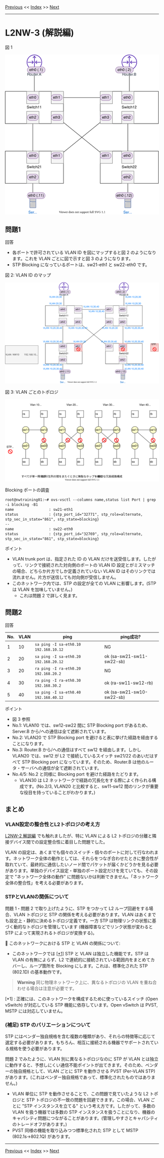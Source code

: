 <!-- HEADER -->
[Previous](../l2nw3/question.md) << [Index](../index.md) >> [Next](../l4nw3/question.md)

---
<!-- /HEADER -->

# L2NW-3 (解説編)

図 1

![Topology](topology_a.drawio.svg)

## 問題1

回答
* 各ポートで許可されている VLAN ID を図にマップすると図 2 のようになります。これを VLAN ごとに図で示すと図 3 のようになります。
* STP Blocking になっているポートは、sw21-eth1 と sw22-eth0 です。

図 2: VLAN ID のマップ

![VLAN mapped topology](ans1.drawio.svg)

図 3: VLAN ごとのトポロジ

![NW Diagram per VLAN](ans2.drawio.svg)

Blocking ポートの調査

```text
root@nwtraining01:~# ovs-vsctl --columns name,status list Port | grep -i blocking -B1
name                : sw21-eth1
status              : {stp_port_id="32771", stp_role=alternate, stp_sec_in_state="861", stp_state=blocking}
--
name                : sw22-eth0
status              : {stp_port_id="32769", stp_role=alternate, stp_sec_in_state="861", stp_state=blocking}
```

ポイント

* VLAN trunk port は、指定された ID の VLAN だけを送受信します。したがって、リンクで接続された対向側のポートの VLAN ID 設定とがミスマッチの場合、どちらか片方でしか定義されていない VLAN ID はそのリンクでは流れません。片方が送信しても対向側が受信しません。
* このネットワーク内では、STP の設定が全ての VLAN に影響します。(STP は VLAN を加味していません。)
  * これは問題 2 で詳しく見ます。

## 問題2

回答

|No.|VLAN| ping                                  |ping成功?|
|---|----|---------------------------------------|---------|
| 1 | 10 | `sa ping -I sa-eth0.10 192.168.10.12` | NG |
| 2 | 20 | `sa ping -I sa-eth0.20 192.168.20.12` | ok (sa-sw21-sw11-sw22-sb) |
| 3 | 20 | `ra ping -I ra-eth0.20 192.168.20.2`  | NG |
| 4 | 30 | `ra ping -I ra-eth0.30 192.168.30.2`  | ok (ra-sw11-sw12-rb) |
| 5 | 40 | `sa ping -I sa-eth0.40 192.168.40.12` | ok (sa-sw21-sw10-sw22-sb) |

ポイント

* 図 3 参照
* No.1: VLAN10 では、sw12-sw22 間に STP Blocking port があるため、Server.B から/への通信は全て遮断されています。
* No.2: VLAN20 で STP Blocking port を避けると表に挙げた経路を経由することになります。
* No.3: Router.B から/への通信はすべて sw12 を経由します。しかし VLAN20 では、sw12 が L2 で接続しているスイッチ sw21/22 のあいだはすべて STP Blocking port になっています。そのため、Router.B は他のルータ・サーバへの通信が全て遮断されています。
* No.4/5: No.2 と同様に Blocking port を避けた経路をたどります。
  * VLAN30 は L2 ネットワークで経路の冗長化をする際によく作られる構成です。(No.2/3, VLAN20 と比較すると、sw11-sw12 間のリンクが重要な役目を持っていることがわかります。)

## まとめ

### VLAN設定の整合性とL2トポロジの考え方

[L2NW-2 解説編](../l2nw2/answer.md) でも触れましたが、特に VLAN による L2 トポロジの分離と隣接デバイス間での設定整合性に着目した問題でした。

VLAN の設定は、あくまでも個々のスイッチ・個々のポートに対して行なわれます。ネットワーク全体の動作としては、それらをつなぎ合わせたときに整合性が取れていて、最終的に通信したいノード間でパケットが届くかどうかを見る必要があります。単独のデバイス設定・単独のポート設定だけを見ていても、その設定で "ネットワーク全体の動作" に問題ないかは判断できません。「ネットワーク全体の整合性」を考える必要があります。

### STPとVLANの関係について

問題 1・問題 2 で取り上げたように、STP をつかって L2 ループ回避をする場合、VLAN トポロジと STP の関係を考える必要があります。VLAN はあくまでも設定上・静的に決めるトポロジ定義です。一方 STP は物理リンクの状態に基づく動的なトポロジを管理しています (機器障害などでリンク状態が変わると STP によって実現されるトポロジが変換する)。

:customs: このネットワークにおける STP と VLAN の関係について:

* このネットワークでは [[*1]](#fn1) STP と VLAN は独立した機能です。STP は VLAN の有無によらず、L2 で連続的に接続されている範囲内をまとめてカバーし、ループ箇所を Blocking にします。これは、標準化された STP (802.1D) の基本動作です。

> **Warning**
> 同じ物理ネットワーク上に、異なるトポロジの VLAN を重ね合わせる場合は注意が必要です。

<span id="fn1">[*1]</span> : 正確には、このネットワークを構成するために使っているスイッチ (Open vSwitch) が対応している STP 機能に依存しています。Open vSwitch は PVST, MSTP には対応していません。

### (補足) STP のバリエーションについて

STP にはベンダー独自規格を含む複数の種類があり、それらの特徴等に応じて選定する必要があります。もちろん、相互に接続される機器でサポートされている規格を使う必要があります。

問題 2 でみたように、VLAN 別に異なるトポロジなのに STP が VLAN とは独立に動作すると、予想しにくい通信不能ポイントが出てきます。そのため、ベンダーの独自規格として、VLAN ごとに STP を動作させる PVST (Per-VLAN STP) があります。(これはベンダー独自規格であって、標準化されたものではありません。)

* VLAN 単位に STP を動作させることで、この問題で見ていたような L2 トポロジと STP トポロジの不一致の問題を回避できます。この場合、VLAN ごとに "STP インスタンスを立てる" という考え方です。したがって、多数の VLAN を扱う機器では多数の STP インスタンスを扱うことになり、機器のキャパシティ問題につながることがあります。(管理しやすさとキャパシティのトレードオフがあります。)
* PVST 同様の機能を取り込みつつ標準化された STP として MSTP (802.1s→802.1Q) があります。

<!-- FOOTER -->

---

[Previous](../l2nw3/question.md) << [Index](../index.md) >> [Next](../l4nw3/question.md)
<!-- /FOOTER -->
